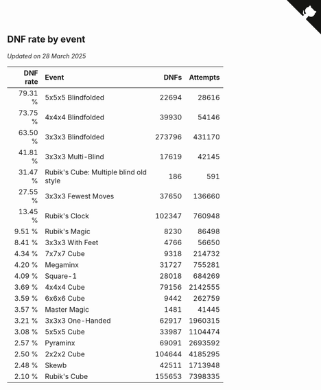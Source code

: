 ## DNF rate by event

*Updated on 28 March 2025*

| DNF rate | Event | DNFs | Attempts |
| ---: | :--- | ---: | ---: |
| 79.31 % | 5x5x5 Blindfolded | 22694 | 28616 |
| 73.75 % | 4x4x4 Blindfolded | 39930 | 54146 |
| 63.50 % | 3x3x3 Blindfolded | 273796 | 431170 |
| 41.81 % | 3x3x3 Multi-Blind | 17619 | 42145 |
| 31.47 % | Rubik's Cube: Multiple blind old style | 186 | 591 |
| 27.55 % | 3x3x3 Fewest Moves | 37650 | 136660 |
| 13.45 % | Rubik's Clock | 102347 | 760948 |
| 9.51 % | Rubik's Magic | 8230 | 86498 |
| 8.41 % | 3x3x3 With Feet | 4766 | 56650 |
| 4.34 % | 7x7x7 Cube | 9318 | 214732 |
| 4.20 % | Megaminx | 31727 | 755281 |
| 4.09 % | Square-1 | 28018 | 684269 |
| 3.69 % | 4x4x4 Cube | 79156 | 2142555 |
| 3.59 % | 6x6x6 Cube | 9442 | 262759 |
| 3.57 % | Master Magic | 1481 | 41445 |
| 3.21 % | 3x3x3 One-Handed | 62917 | 1960315 |
| 3.08 % | 5x5x5 Cube | 33987 | 1104474 |
| 2.57 % | Pyraminx | 69091 | 2693592 |
| 2.50 % | 2x2x2 Cube | 104644 | 4185295 |
| 2.48 % | Skewb | 42511 | 1713948 |
| 2.10 % | Rubik's Cube | 155653 | 7398335 |


<a href="https://github.com/jonatanklosko/wca_statistics" class="github-corner" aria-label="View source on Github"><svg width="80" height="80" viewBox="0 0 250 250" style="fill:#151513; color:#fff; position: absolute; top: 0; border: 0; right: 0;" aria-hidden="true"><path d="M0,0 L115,115 L130,115 L142,142 L250,250 L250,0 Z"></path><path d="M128.3,109.0 C113.8,99.7 119.0,89.6 119.0,89.6 C122.0,82.7 120.5,78.6 120.5,78.6 C119.2,72.0 123.4,76.3 123.4,76.3 C127.3,80.9 125.5,87.3 125.5,87.3 C122.9,97.6 130.6,101.9 134.4,103.2" fill="currentColor" style="transform-origin: 130px 106px;" class="octo-arm"></path><path d="M115.0,115.0 C114.9,115.1 118.7,116.5 119.8,115.4 L133.7,101.6 C136.9,99.2 139.9,98.4 142.2,98.6 C133.8,88.0 127.5,74.4 143.8,58.0 C148.5,53.4 154.0,51.2 159.7,51.0 C160.3,49.4 163.2,43.6 171.4,40.1 C171.4,40.1 176.1,42.5 178.8,56.2 C183.1,58.6 187.2,61.8 190.9,65.4 C194.5,69.0 197.7,73.2 200.1,77.6 C213.8,80.2 216.3,84.9 216.3,84.9 C212.7,93.1 206.9,96.0 205.4,96.6 C205.1,102.4 203.0,107.8 198.3,112.5 C181.9,128.9 168.3,122.5 157.7,114.1 C157.9,116.9 156.7,120.9 152.7,124.9 L141.0,136.5 C139.8,137.7 141.6,141.9 141.8,141.8 Z" fill="currentColor" class="octo-body"></path></svg></a><style>.github-corner:hover .octo-arm{animation:octocat-wave 560ms ease-in-out}@keyframes octocat-wave{0%,100%{transform:rotate(0)}20%,60%{transform:rotate(-25deg)}40%,80%{transform:rotate(10deg)}}@media (max-width:500px){.github-corner:hover .octo-arm{animation:none}.github-corner .octo-arm{animation:octocat-wave 560ms ease-in-out}}</style>
